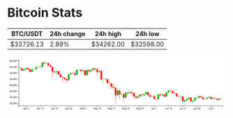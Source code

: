 # Bitcoin Stats

BTC/USDT|24h change|24h high|24h low|
|---|---|---|---|
|$33726.13|2.89%|$34262.00|$32598.00|

<img src="./chart.svg">
